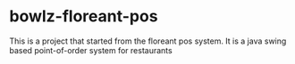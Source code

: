 bowlz-floreant-pos
==================

This is a project that started from the floreant pos system.  It is a java swing based point-of-order system for restaurants

